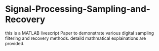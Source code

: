 # Signal-Processing-Sampling-and-Recovery
this is a MATLAB livescript Paper to demonstrate various digital sampling filtering and recovery methods. detaild mathmatical explainations are provided.
